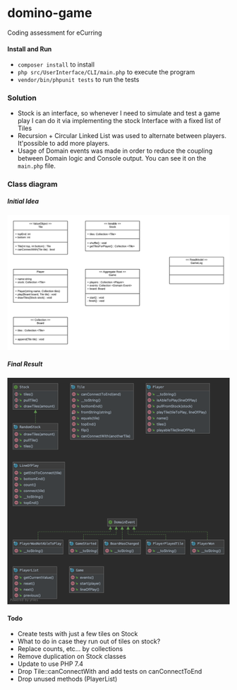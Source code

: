 # domino-game
Coding assessment for eCurring

#### Install and Run
- `composer install` to install
- `php src/UserInterface/CLI/main.php` to execute the program
- `vendor/bin/phpunit tests` to run the tests

### Solution 
- Stock is an interface, so whenever I need to simulate and test a game play I can do it via implementing the stock Interface 
with a fixed list of Tiles
- Recursion + Circular Linked List was used to alternate between players. It'possible to add more players.
- Usage of Domain events was made in order to reduce the coupling between Domain logic and Console output. You can see it 
on the `main.php` file.

### Class diagram
##### Initial Idea
<img src="docs/initial-class-diagram.png"  alt="Class diagram"/>

##### Final Result
<img src="docs/final-class-diagram.png"  alt="Class diagram"/>

#### Todo
- Create tests with just a few tiles on Stock
- What to do in case they run out of tiles on stock?
- Replace counts, etc... by collections
- Remove duplication on Stock classes
- Update to use PHP 7.4
- Drop Tile::canConnectWith and add tests on canConnectToEnd
- Drop unused methods (PlayerList)
